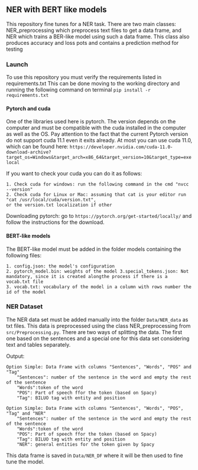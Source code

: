 ## NER with BERT like models

This repository fine tunes for a NER task. There are two main classes: NER_preprocessing which preprocess 
text files to get a data frame, and NER which trains a BER-like model using such a data frame. 
This class also produces accuracy and loss pots and contains a prediction method for testing


### Launch
To use this repository you must verify the requirements listed in requirements.txt
This can be done moving to the working directory and running the following command on terminal 
`pip install -r requirements.txt`

#### Pytorch and cuda
One of the libraries used here is pytorch.
The version depends on the computer and must be compatible with the cuda installed in the computer as well as the OS.
Pay attention to the fact that the current Pytorch version do not support cuda 11.1 even it exits already.
At most you can use cuda 11.0, which can be found here:
`https://developer.nvidia.com/cuda-11.0-download-archive?target_os=Windows&target_arch=x86_64&target_version=10&target_type=exelocal`

If you want to check your cuda you can do it as follows:

    1. Check cuda for windows: run the following command in the cmd "nvcc --version"
    2. Check cuda for Linux or Mac: assuming that cat is your editor run "cat /usr/local/cuda/version.txt",
    or the version.txt localization if other

Downloading pytorch: go to `https://pytorch.org/get-started/locally/` and follow the instructions for the download.

#### BERT-like models
The BERT-like model must be added in the folder models containing the following files:

    1. config.json: the model's configuration
    2. pytorch_model.bin: weights of the model 3.special_tokens.json: Not mandatory, since it is created alongthe process if there is a vocab.txt file
    3. vocab.txt: vocabulary of the model in a column with rows number the id of the model


### NER Dataset

The NER data set must be added manually into the folder `Data/NER_data` as txt files.
This data is preprocessed using the class NER_preprocessing from `src/Preprocessing.py`.
There are two ways of splitting the data. The first one based on the sentences and a special one
for this data set considering text and tables separately.

Output:

    Option Simple: Data Frame with columns "Sentences", "Words", "POS" and "Tag"
        "Sentences": number of the sentence in the word and empty the rest of the sentence
        "Words":token of the word
        "POS": Part of speech ffor the token (based on Spacy)
        "Tag": BILUO tag with entity and position

    Option Simple: Data Frame with columns "Sentences", "Words", "POS", "Tag" and "NER"
        "Sentences": number of the sentence in the word and empty the rest of the sentence
        "Words":token of the word
        "POS": Part of speech ffor the token (based on Spacy)
        "Tag": BILUO tag with entity and position
        "NER": general entities for the token given by Spacy

This data frame is saved in `Data/NER_DF` where it will be then used to fine tune the model.